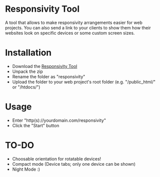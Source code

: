 # Responsivity Tool
A tool that allows to make responsivity arrangements easier for web projects.
You can also send a link to your clients to show them how their websites look on specific devices or some custom screen sizes.

# Installation
- Download the [Responsivity Tool](https://github.com/bilaltas/Responsivity-Tool/archive/master.zip)
- Unpack the zip
- Rename the folder as "responsivity"
- Upload the folder to your web project's root folder (e.g. "/public_html/" or "/htdocs/")

# Usage
- Enter "http(s)://yourdomain.com/responsivity"
- Click the "Start" button

# TO-DO
- Choosable orientation for rotatable devices!
- Compact mode (Device tabs; only one device can be shown)
- Night Mode :)
